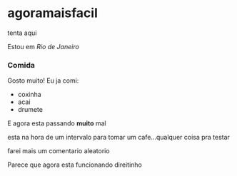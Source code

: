 # agoramaisfacil
tenta aqui

Estou em _Rio de Janeiro_

### Comida
Gosto muito! Eu ja comi:

* coxinha
* acai
* drumete

E agora esta passando __muito__ mal

esta na hora de um intervalo para tomar um cafe...qualquer coisa pra testar

farei mais um comentario aleatorio

Parece que agora esta funcionando direitinho